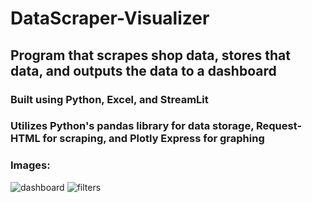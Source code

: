 # DataScraper-Visualizer
## Program that scrapes shop data, stores that data, and outputs the data to a dashboard
### Built using Python, Excel, and StreamLit
### Utilizes Python's pandas library for data storage, Request-HTML for scraping, and Plotly Express for graphing 
### Images:
![dashboard](https://user-images.githubusercontent.com/98052052/209981417-1a5ef882-9c9e-4bb6-9beb-2bffb623ecb8.jpg)
![filters](https://user-images.githubusercontent.com/98052052/209981607-1fb50093-78a7-401e-9c1a-2b7f60b42662.jpg)

